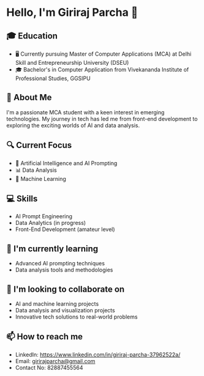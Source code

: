 # Hello, I'm Giriraj Parcha 👋

## 🎓 Education
- 🖥️ Currently pursuing Master of Computer Applications (MCA) at Delhi Skill and Entrepreneurship University (DSEU)
- 🎓 Bachelor's in Computer Application from Vivekananda Institute of Professional Studies, GGSIPU

## 🚀 About Me
I'm a passionate MCA student with a keen interest in emerging technologies. My journey in tech has led me from front-end development to exploring the exciting worlds of AI and data analysis.

## 🔍 Current Focus
- 🤖 Artificial Intelligence and AI Prompting
- 📊 Data Analysis
- 🧠 Machine Learning

## 💻 Skills
- AI Prompt Engineering
- Data Analytics (in progress)
- Front-End Development (amateur level)

## 🌱 I'm currently learning
- Advanced AI prompting techniques
- Data analysis tools and methodologies

## 👯 I'm looking to collaborate on
- AI and machine learning projects
- Data analysis and visualization projects
- Innovative tech solutions to real-world problems

## 📫 How to reach me
- LinkedIn: https://www.linkedin.com/in/giriraj-parcha-37962522a/
- Email: girirajparcha@gmail.com
- Contact No: 82887455564

